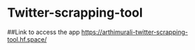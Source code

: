 # Twitter-scrapping-tool

##Link to access the app
https://arthimurali-twitter-scrapping-tool.hf.space/
```


